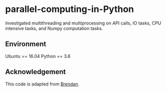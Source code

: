 # parallel-computing-in-Python
Investigated multithreading and multiprocessing on API calls, IO tasks, CPU intensive tasks, and Numpy computation tasks.
## Environment
Ubuntu == 16.04
Python == 3.6
## Acknowledgement
This code is adapted from [Brendan](https://medium.com/@bfortuner/python-multithreading-vs-multiprocessing-73072ce5600b).
